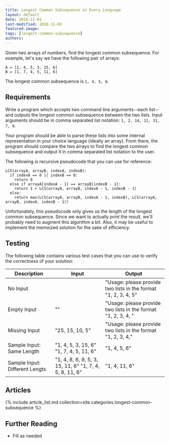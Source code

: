 ```yaml
---
title: Longest Common Subsequence in Every Language
layout: default
date: 2018-11-01
last-modified: 2018-11-02
featured-image:
tags: [longest-common-subsequence]
authors:
---
```


Given two arrays of numbers, find the longest common subsequence. For example, let's say we have the
following pair of arrays:

```
A = [1, 4, 5, 3, 15, 6]
B = [1, 7, 4, 5, 11, 6]
```

The longest common subsequence is `1, 4, 5, 6`.

## Requirements

Write a program which accepts two command line arguments--each list--and outputs the longest
common subsequence between the two lists. Input arguments should be in comma separated list notation:
`1, 2, 14, 11, 31, 7, 9`.

Your program should be able to parse these lists into some internal representation in your
choice language (ideally an array). From there, the program should compare the two arrays
to find the longest common subsequence and output it in comma separated list notation to the user.

The following is recursive pseudocode that you can use for reference:

```
LCS(arrayA, arrayB, indexA, indexB):
  if indexA == 0 || indexB == 0:
    return 0
  else if arrayA[indexA - 1] == arrayB[indexB - 1]:
    return 1 + LCS(arrayA, arrayB, indexA - 1, indexB - 1)
  else:
    return max(LCS(arrayA, arrayB, indexA - 1, indexB), LCS(arrayA, arrayB, indexA, indexB - 1))
```

Unfortunately, this pseudocode only gives us the length of the longest common subsequence. Since we
want to actually *print* the result, we'll probably need to augment this algorithm a bit. Also,
it may be useful to implement the memoized solution for the sake of efficiency.

## Testing

The following table contains various test cases that you can use to
verify the correctness of your solution:

| Description | Input | Output |
|-------------|-------|--------|
| No Input | | "Usage: please provide two lists in the format "1, 2, 3, 4, 5" |
| Empty Input | "" | "Usage: please provide two lists in the format "1, 2, 3, 4, " |
| Missing Input | "25, 15, 10, 5" | "Usage: please provide two lists in the format "1, 2, 3, 4," |
| Sample Input: Same Length | "1, 4, 5, 3, 15, 6" "1, 7, 4, 5, 11, 6" | "1, 4, 5, 6" |
| Sample Input: Different Lengts | "1, 4, 8, 6, 9, 5, 3, 15, 11, 6" "1, 7, 4, 5, 8, 11, 6" | "1, 4, 11, 6" |

## Articles

{% include article_list.md collection=site.categories.longest-common-subsequence %}

## Further Reading

- Fill as needed

[1]: #requirements
